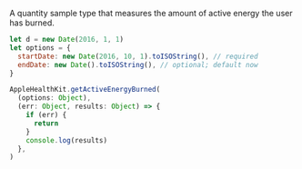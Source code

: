 A quantity sample type that measures the amount of active energy the user has burned.

```javascript
let d = new Date(2016, 1, 1)
let options = {
  startDate: new Date(2016, 10, 1).toISOString(), // required
  endDate: new Date().toISOString(), // optional; default now
}
```

```javascript
AppleHealthKit.getActiveEnergyBurned(
  (options: Object),
  (err: Object, results: Object) => {
    if (err) {
      return
    }
    console.log(results)
  },
)
```
